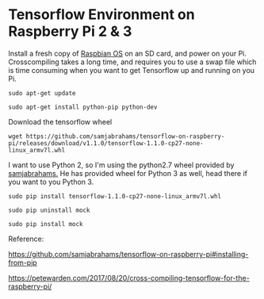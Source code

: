 # Tensorflow Environment on Raspberry Pi 2 & 3

Install a fresh copy of [Raspbian OS](https://www.raspberrypi.org/downloads/raspbian/) on an SD card, and power on your Pi. Crosscompiling takes a long time, and requires you to use a swap file which is time consuming when you want to get Tensorflow up and running on you Pi.

```
sudo apt-get update
```

```
sudo apt-get install python-pip python-dev
```

Download the tensorflow wheel

```
wget https://github.com/samjabrahams/tensorflow-on-raspberry-pi/releases/download/v1.1.0/tensorflow-1.1.0-cp27-none-linux_armv7l.whl
```
I want to use Python 2, so I'm using the python2.7 wheel provided by [samjabrahams.](https://github.com/samjabrahams/tensorflow-on-raspberry-pi#installing-from-pip) He has provided wheel for Python 3 as well, head there if you want to you Python 3.
```
sudo pip install tensorflow-1.1.0-cp27-none-linux_armv7l.whl
```

```
sudo pip uninstall mock
```

```
sudo pip install mock
```


Reference:

https://github.com/samjabrahams/tensorflow-on-raspberry-pi#installing-from-pip

https://petewarden.com/2017/08/20/cross-compiling-tensorflow-for-the-raspberry-pi/
